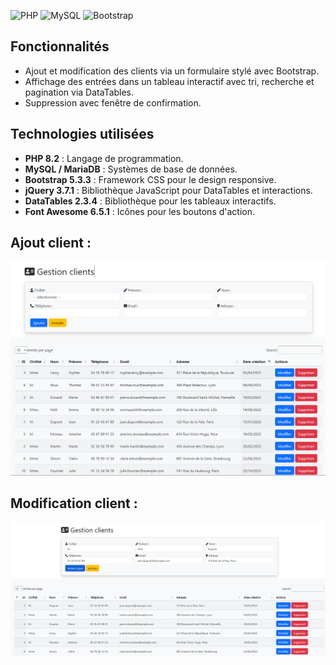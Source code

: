 ![PHP](https://img.shields.io/badge/php-%23777BB4.svg?style=for-the-badge&logo=php&logoColor=white)
![MySQL](https://img.shields.io/badge/mysql-4479A1.svg?style=for-the-badge&logo=mysql&logoColor=white)
![Bootstrap](https://img.shields.io/badge/bootstrap-%238511FA.svg?style=for-the-badge&logo=bootstrap&logoColor=white)


## Fonctionnalités
- Ajout et modification des clients via un formulaire stylé avec Bootstrap.
- Affichage des entrées dans un tableau interactif avec tri, recherche et pagination via DataTables.
- Suppression avec fenêtre de confirmation.

## Technologies utilisées
- **PHP 8.2** : Langage de programmation.
- **MySQL / MariaDB** : Systèmes de base de données.
- **Bootstrap 5.3.3** : Framework CSS pour le design responsive.
- **jQuery 3.7.1** : Bibliothèque JavaScript pour DataTables et interactions.
- **DataTables 2.3.4** : Bibliothèque pour les tableaux interactifs.
- **Font Awesome 6.5.1** : Icônes pour les boutons d'action.

## Ajout client : 
![Screenshot](screenshots/gestion-clients-1.png)

## Modification client : 
![Screenshot](screenshots/gestion-clients-2.png)
